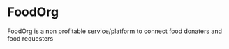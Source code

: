 # FoodOrg
FoodOrg is a non profitable service/platform to connect food donaters and food requesters
